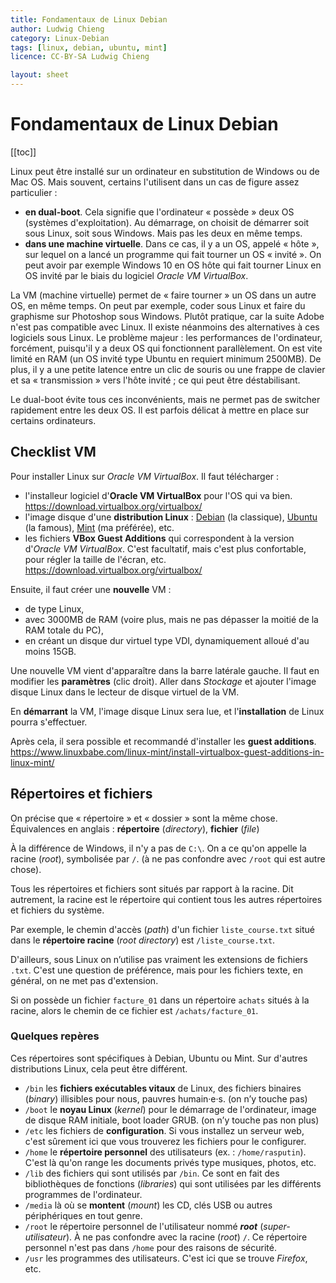 ```yaml
---
title: Fondamentaux de Linux Debian
author: Ludwig Chieng
category: Linux-Debian
tags: [linux, debian, ubuntu, mint]
licence: CC-BY-SA Ludwig Chieng

layout: sheet
---
```


# Fondamentaux de Linux Debian

[[toc]]

Linux peut être installé sur un ordinateur en substitution de Windows ou de Mac OS. Mais souvent, certains l'utilisent dans un cas de figure assez particulier :
* **en dual-boot**. Cela signifie que l'ordinateur « possède » deux OS (systèmes d'exploitation). Au démarrage, on choisit de démarrer soit sous Linux, soit sous Windows. Mais pas les deux en même temps.
* **dans une machine virtuelle**. Dans ce cas, il y a un OS, appelé « hôte », sur lequel on a lancé un programme qui fait tourner un OS « invité ». On peut avoir par exemple Windows 10 en OS hôte qui fait tourner Linux en OS invité par le biais du logiciel *Oracle VM VirtualBox*.

La VM (machine virtuelle) permet de « faire tourner » un OS dans un autre OS, en même temps. On peut par exemple, coder sous Linux et faire du graphisme sur Photoshop sous Windows. Plutôt pratique, car la suite Adobe n'est pas compatible avec Linux. Il existe néanmoins des alternatives à ces logiciels sous Linux. Le problème majeur : les performances de l'ordinateur, forcément, puisqu'il y a deux OS qui fonctionnent parallèlement. On est vite limité en RAM (un OS invité type Ubuntu en requiert minimum 2500MB). De plus, il y a une petite latence entre un clic de souris ou une frappe de clavier et sa « transmission » vers l'hôte invité ; ce qui peut être déstabilisant.

Le dual-boot évite tous ces inconvénients, mais ne permet pas de switcher rapidement entre les deux OS. Il est parfois délicat à mettre en place sur certains ordinateurs.


## Checklist VM

Pour installer Linux sur *Oracle VM VirtualBox*. Il faut télécharger :
* l'installeur logiciel d'**Oracle VM VirtualBox** pour l'OS qui va bien.  \
https://download.virtualbox.org/virtualbox/
* l'image disque d'une **distribution Linux** : [Debian](https://www.debian.org/) (la classique), [Ubuntu](https://ubuntu.com/) (la famous), [Mint](https://linuxmint.com/) (ma préférée), etc.
* les fichiers **VBox Guest Additions** qui correspondent à la version d'*Oracle VM VirtualBox*. C'est facultatif, mais c'est plus confortable, pour régler la taille de l'écran, etc. \
https://download.virtualbox.org/virtualbox/

Ensuite, il faut créer une **nouvelle** VM :
* de type Linux,
* avec 3000MB de RAM (voire plus, mais ne pas dépasser la moitié de la RAM totale du PC),
* en créant un disque dur virtuel type VDI, dynamiquement alloué d'au moins 15GB.

Une nouvelle VM vient d'apparaître dans la barre latérale gauche. Il faut en modifier les **paramètres** (clic droit). Aller dans *Stockage* et ajouter l'image disque Linux dans le lecteur de disque virtuel de la VM.

En **démarrant** la VM, l'image disque Linux sera lue, et l'**installation** de Linux pourra s'effectuer.

Après cela, il sera possible et recommandé d'installer les **guest additions**.  \
https://www.linuxbabe.com/linux-mint/install-virtualbox-guest-additions-in-linux-mint/


## Répertoires et fichiers

On précise que « répertoire » et « dossier » sont la même chose.  \
Équivalences en anglais : **répertoire** (*directory*), **fichier** (*file*)

À la différence de Windows, il n'y a pas de `C:\`. On a ce qu'on appelle la racine (*root*), symbolisée par `/`. (à ne pas confondre avec `/root` qui est autre chose).

Tous les répertoires et fichiers sont situés par rapport à la racine. Dit autrement, la racine est le répertoire qui contient tous les autres répertoires et fichiers du système.

Par exemple, le chemin d'accès (*path*) d'un fichier `liste_course.txt` situé dans le **répertoire racine** (*root directory*) est `/liste_course.txt`.

D'ailleurs, sous Linux on n’utilise pas vraiment les extensions de fichiers `.txt`. C'est une question de préférence, mais pour les fichiers texte, en général, on ne met pas d'extension.

Si on possède un fichier `facture_01` dans un répertoire `achats` situés à la racine, alors le chemin de ce fichier est `/achats/facture_01`.


### Quelques repères

Ces répertoires sont spécifiques à Debian, Ubuntu ou Mint. Sur d'autres distributions Linux, cela peut être différent.

* `/bin` les **fichiers exécutables vitaux** de Linux, des fichiers binaires (*binary*) illisibles pour nous, pauvres humain·e·s. (on n’y touche pas)
* `/boot` le **noyau Linux** (*kernel*) pour le démarrage de l'ordinateur, image de disque RAM initiale, boot loader GRUB. (on n’y touche pas non plus)
* `/etc` les fichiers de **configuration**. Si vous installez un serveur web, c'est sûrement ici que vous trouverez les fichiers pour le configurer.
* `/home` le **répertoire personnel** des utilisateurs (ex. : `/home/rasputin`). C'est là qu'on range les documents privés type musiques, photos, etc.
* `/lib` des fichiers qui sont utilisés par `/bin`. Ce sont en fait des bibliothèques de fonctions (*libraries*) qui sont utilisées par les différents programmes de l'ordinateur.
* `/media` là où se **montent** (*mount*) les CD, clés USB ou autres périphériques en tout genre.
* `/root` le répertoire personnel de l'utilisateur nommé ***root*** (*super-utilisateur*). À ne pas confondre avec la racine (*root*) `/`. Ce répertoire personnel n'est pas dans `/home` pour des raisons de sécurité.
* `/usr` les programmes des utilisateurs. C'est ici que se trouve *Firefox*, etc.
